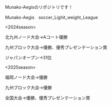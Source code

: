 Munako-Aegisのリポジトリです！

Munako-Aegis　soccer_Lighit_weight_League

<2024season>

北九州ノード大会→Aコート優勝

九州ブロック大会→優勝、優秀プレゼンテーション賞

ジャパンオープン→31位

<2025season>

福岡ノード大会→優勝

九州ブロック大会→優勝

全国大会→優勝、優秀プレゼンテーション賞
